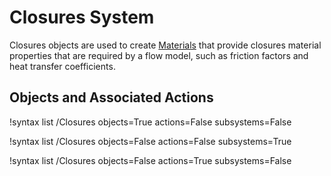 # Closures System

Closures objects are used to create [Materials](syntax/Materials/index.md) that
provide closures material properties that are required by a flow model, such
as friction factors and heat transfer coefficients.

## Objects and Associated Actions

!syntax list /Closures objects=True actions=False subsystems=False

!syntax list /Closures objects=False actions=False subsystems=True

!syntax list /Closures objects=False actions=True subsystems=False
